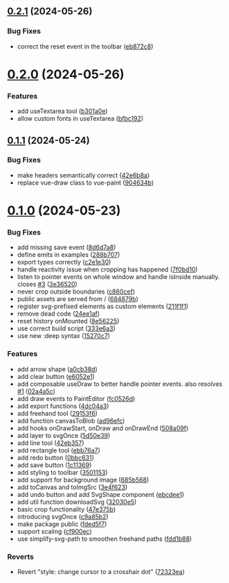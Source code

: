 ## [0.2.1](https://github.com/robertrosman/vue-paint/compare/v0.2.0...v0.2.1) (2024-05-26)


### Bug Fixes

* correct the reset event in the toolbar ([eb872c8](https://github.com/robertrosman/vue-paint/commit/eb872c8326f22a54a4e0e1f3a47c4dad7c89e52e))



# [0.2.0](https://github.com/robertrosman/vue-paint/compare/v0.1.1...v0.2.0) (2024-05-26)


### Features

* add useTextarea tool ([b301a0e](https://github.com/robertrosman/vue-paint/commit/b301a0ec6b7e6805c97ebed42e5e4f530c2df3af))
* allow custom fonts in useTextarea ([bfbc192](https://github.com/robertrosman/vue-paint/commit/bfbc1920e7b0e782a84a60e77f642b5b9d5a53e9))



## [0.1.1](https://github.com/robertrosman/vue-paint/compare/v0.1.0...v0.1.1) (2024-05-24)


### Bug Fixes

* make headers semantically correct ([42e6b8a](https://github.com/robertrosman/vue-paint/commit/42e6b8ae2754d668a5cf54a498f46e2a6ad6a923))
* replace vue-draw class to vue-paint ([904634b](https://github.com/robertrosman/vue-paint/commit/904634bf6dbf1705ad526e98639b6218a13a2dc0))



# [0.1.0](https://github.com/robertrosman/vue-paint/compare/47e375b4a90cb5afdd2282e05cfc8e899d9fbba2...v0.1.0) (2024-05-23)


### Bug Fixes

* add missing save event ([8d6d7a8](https://github.com/robertrosman/vue-paint/commit/8d6d7a87b1f204eeaa04e174c2f50fa08119084e))
* define emits in examples ([288b707](https://github.com/robertrosman/vue-paint/commit/288b7073fc22dc5c0db90806474c8769d37f95c2))
* export types correctly ([c2e1e30](https://github.com/robertrosman/vue-paint/commit/c2e1e300d9d17ea63a0c84e48daa4237952332ee))
* handle reactivity issue when cropping has happened ([7f0bd10](https://github.com/robertrosman/vue-paint/commit/7f0bd108df9636648282d36fe5432670a9d1a053))
* listen to pointer events on whole window and handle isInside manually. closes [#3](https://github.com/robertrosman/vue-paint/issues/3) ([3e36520](https://github.com/robertrosman/vue-paint/commit/3e36520fc67ba99f51a53d4f0d09b605966703e4))
* never crop outside boundaries ([c860cef](https://github.com/robertrosman/vue-paint/commit/c860cef5474ada7eb0f391b8d97747d4e9bcf0c5))
* public assets are served from / ([684879b](https://github.com/robertrosman/vue-paint/commit/684879bfc9c1ffd2ad36847a59effad14a0872db))
* register svg-prefixed elements as custom elements ([211f1f1](https://github.com/robertrosman/vue-paint/commit/211f1f1de42e09485bccf17928673197b8f793b9))
* remove dead code ([24ee1af](https://github.com/robertrosman/vue-paint/commit/24ee1aff31421d12653d091bbd4b6c6e2e0f7b33))
* reset history onMounted ([8e56225](https://github.com/robertrosman/vue-paint/commit/8e5622514c3e9e4bcb3efad608ba199bf2ea77cd))
* use correct build script ([333e6a3](https://github.com/robertrosman/vue-paint/commit/333e6a32a0455427ef07b6a50455e31d0629018d))
* use new :deep syntax ([15270c7](https://github.com/robertrosman/vue-paint/commit/15270c71bc8105f9eb60a9b3ac808acd3d3b94aa))


### Features

* add arrow shape ([a0cb38d](https://github.com/robertrosman/vue-paint/commit/a0cb38d8fb1cbfb622be2e1bf1ee3a0d46f8a6ef))
* add clear button ([e6052e1](https://github.com/robertrosman/vue-paint/commit/e6052e10b72ac91deec79dd057231682faafdc4f))
* add composable useDraw to better handle pointer events. also resolves [#1](https://github.com/robertrosman/vue-paint/issues/1) ([02a4a5c](https://github.com/robertrosman/vue-paint/commit/02a4a5c045bf8c0651a864a4c809036dfa905b2f))
* add draw events to PaintEditor ([fc0526d](https://github.com/robertrosman/vue-paint/commit/fc0526d518ebf4d262f8af7992805ca3f9278a91))
* add export functions ([4dc04a3](https://github.com/robertrosman/vue-paint/commit/4dc04a308781c060403f4acf34a95857de8e0548))
* add freehand tool ([29153f6](https://github.com/robertrosman/vue-paint/commit/29153f614de1eab376fbbf9dd660c863ed276ddd))
* add function canvasToBlob ([ad96efc](https://github.com/robertrosman/vue-paint/commit/ad96efc21d12dba91f763761cbebadb3c490a1a1))
* add hooks onDrawStart, onDraw and onDrawEnd ([508a09f](https://github.com/robertrosman/vue-paint/commit/508a09f14ed83a25db60cff1b55115689be2b0af))
* add layer to svgOnce ([5d50e39](https://github.com/robertrosman/vue-paint/commit/5d50e396b24b04730b31b3c1800607aece2e9a84))
* add line tool ([42eb357](https://github.com/robertrosman/vue-paint/commit/42eb357ca3250e407811af6843398d9d3a92a9fd))
* add rectangle tool ([ebb76a7](https://github.com/robertrosman/vue-paint/commit/ebb76a72f2fa5b51d4519913f70a2862c6526bdb))
* add redo button ([0bbc631](https://github.com/robertrosman/vue-paint/commit/0bbc6316138fbc7d9d0e7673c7c4b4e0fa59340b))
* add save button ([1c11369](https://github.com/robertrosman/vue-paint/commit/1c11369c902fca85766fb3ec6c4ac47f9ac440af))
* add styling to toolbar ([3501153](https://github.com/robertrosman/vue-paint/commit/35011532a359e9ce1ee874e88047ee2f7539ac91))
* add support for background image ([685b568](https://github.com/robertrosman/vue-paint/commit/685b56803ea754986a2b7a8488f3a60889268fc8))
* add toCanvas and toImgSrc ([3e4f623](https://github.com/robertrosman/vue-paint/commit/3e4f6238b38a91bee0640ea68f102a5fba2ce5b4))
* add undo button and add SvgShape component ([ebcdee1](https://github.com/robertrosman/vue-paint/commit/ebcdee1ea22a31fec3c86151af97fb9de7b9c5d9))
* add util function downloadSvg ([32030e5](https://github.com/robertrosman/vue-paint/commit/32030e51c3c9d3b04a8cce9c6545ac96fe0e8079))
* basic crop functionality ([47e375b](https://github.com/robertrosman/vue-paint/commit/47e375b4a90cb5afdd2282e05cfc8e899d9fbba2))
* introducing svgOnce ([c9a85b2](https://github.com/robertrosman/vue-paint/commit/c9a85b2d0ed75d16e7322d88db5a294d68a1b28a))
* make package public ([fded5f7](https://github.com/robertrosman/vue-paint/commit/fded5f74fa2392b1ba206c245075376b36fd6ed2))
* support scaling ([cf900ec](https://github.com/robertrosman/vue-paint/commit/cf900ecb9711e656c389f0249b6c81e130cf4b2b))
* use simplify-svg-path to smoothen freehand paths ([fdd1b88](https://github.com/robertrosman/vue-paint/commit/fdd1b880226f6081899fc5955931ab8632e91eb3))


### Reverts

* Revert "style: change cursor to a crosshair dot" ([72323ea](https://github.com/robertrosman/vue-paint/commit/72323ea3f6ced61152a6a8e2c1a6075e39b8f1ca))



